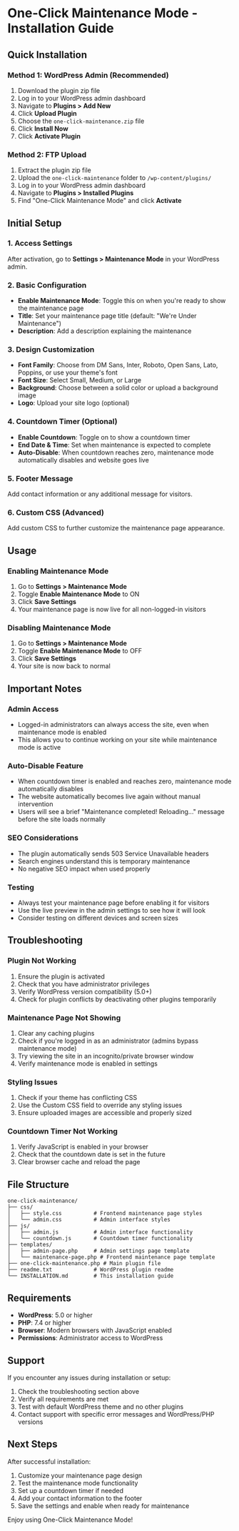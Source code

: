 # One-Click Maintenance Mode - Installation Guide

## Quick Installation

### Method 1: WordPress Admin (Recommended)
1. Download the plugin zip file
2. Log in to your WordPress admin dashboard
3. Navigate to **Plugins > Add New**
4. Click **Upload Plugin**
5. Choose the `one-click-maintenance.zip` file
6. Click **Install Now**
7. Click **Activate Plugin**

### Method 2: FTP Upload
1. Extract the plugin zip file
2. Upload the `one-click-maintenance` folder to `/wp-content/plugins/`
3. Log in to your WordPress admin dashboard
4. Navigate to **Plugins > Installed Plugins**
5. Find "One-Click Maintenance Mode" and click **Activate**

## Initial Setup

### 1. Access Settings
After activation, go to **Settings > Maintenance Mode** in your WordPress admin.

### 2. Basic Configuration
- **Enable Maintenance Mode**: Toggle this on when you're ready to show the maintenance page
- **Title**: Set your maintenance page title (default: "We're Under Maintenance")
- **Description**: Add a description explaining the maintenance

### 3. Design Customization
- **Font Family**: Choose from DM Sans, Inter, Roboto, Open Sans, Lato, Poppins, or use your theme's font
- **Font Size**: Select Small, Medium, or Large
- **Background**: Choose between a solid color or upload a background image
- **Logo**: Upload your site logo (optional)

### 4. Countdown Timer (Optional)
- **Enable Countdown**: Toggle on to show a countdown timer
- **End Date & Time**: Set when maintenance is expected to complete
- **Auto-Disable**: When countdown reaches zero, maintenance mode automatically disables and website goes live

### 5. Footer Message
Add contact information or any additional message for visitors.

### 6. Custom CSS (Advanced)
Add custom CSS to further customize the maintenance page appearance.

## Usage

### Enabling Maintenance Mode
1. Go to **Settings > Maintenance Mode**
2. Toggle **Enable Maintenance Mode** to ON
3. Click **Save Settings**
4. Your maintenance page is now live for all non-logged-in visitors

### Disabling Maintenance Mode
1. Go to **Settings > Maintenance Mode**
2. Toggle **Enable Maintenance Mode** to OFF
3. Click **Save Settings**
4. Your site is now back to normal

## Important Notes

### Admin Access
- Logged-in administrators can always access the site, even when maintenance mode is enabled
- This allows you to continue working on your site while maintenance mode is active

### Auto-Disable Feature
- When countdown timer is enabled and reaches zero, maintenance mode automatically disables
- The website automatically becomes live again without manual intervention
- Users will see a brief "Maintenance completed! Reloading..." message before the site loads normally

### SEO Considerations
- The plugin automatically sends 503 Service Unavailable headers
- Search engines understand this is temporary maintenance
- No negative SEO impact when used properly

### Testing
- Always test your maintenance page before enabling it for visitors
- Use the live preview in the admin settings to see how it will look
- Consider testing on different devices and screen sizes

## Troubleshooting

### Plugin Not Working
1. Ensure the plugin is activated
2. Check that you have administrator privileges
3. Verify WordPress version compatibility (5.0+)
4. Check for plugin conflicts by deactivating other plugins temporarily

### Maintenance Page Not Showing
1. Clear any caching plugins
2. Check if you're logged in as an administrator (admins bypass maintenance mode)
3. Try viewing the site in an incognito/private browser window
4. Verify maintenance mode is enabled in settings

### Styling Issues
1. Check if your theme has conflicting CSS
2. Use the Custom CSS field to override any styling issues
3. Ensure uploaded images are accessible and properly sized

### Countdown Timer Not Working
1. Verify JavaScript is enabled in your browser
2. Check that the countdown date is set in the future
3. Clear browser cache and reload the page

## File Structure

```
one-click-maintenance/
├── css/
│   ├── style.css          # Frontend maintenance page styles
│   └── admin.css          # Admin interface styles
├── js/
│   ├── admin.js           # Admin interface functionality
│   └── countdown.js       # Countdown timer functionality
├── templates/
│   ├── admin-page.php     # Admin settings page template
│   └── maintenance-page.php # Frontend maintenance page template
├── one-click-maintenance.php # Main plugin file
├── readme.txt             # WordPress plugin readme
└── INSTALLATION.md        # This installation guide
```

## Requirements

- **WordPress**: 5.0 or higher
- **PHP**: 7.4 or higher
- **Browser**: Modern browsers with JavaScript enabled
- **Permissions**: Administrator access to WordPress

## Support

If you encounter any issues during installation or setup:

1. Check the troubleshooting section above
2. Verify all requirements are met
3. Test with default WordPress theme and no other plugins
4. Contact support with specific error messages and WordPress/PHP versions

## Next Steps

After successful installation:
1. Customize your maintenance page design
2. Test the maintenance mode functionality
3. Set up a countdown timer if needed
4. Add your contact information to the footer
5. Save the settings and enable when ready for maintenance

Enjoy using One-Click Maintenance Mode!
